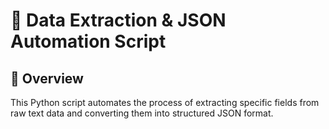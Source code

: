 # 🧩 Data Extraction & JSON Automation Script

## 📘 Overview
This Python script automates the process of extracting specific fields from raw text data and converting them into structured JSON format.  



